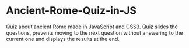 # Ancient-Rome-Quiz-in-JS
Quiz about ancient Rome made in JavaScript and CSS3. Quiz slides the questions, prevents moving to the next question without answering to the current one and displays the results at the end.
